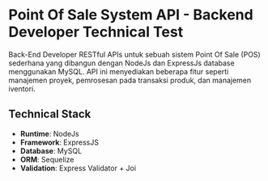# Point Of Sale System API - Backend Developer Technical Test

Back-End Developer RESTful APIs untuk sebuah sistem Point Of Sale (POS) sederhana yang dibangun dengan NodeJs dan ExpressJs database menggunakan MySQL. API ini menyediakan beberapa fitur seperti manajemen proyek, pemrosesan pada transaksi produk, dan manajemen iventori.

## Technical Stack
- **Runtime**: NodeJs
- **Framework**: ExpressJS
- **Database**: MySQL
- **ORM**: Sequelize
- **Validation**: Express Validator + Joi
